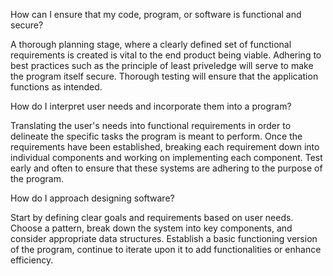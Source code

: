 How can I ensure that my code, program, or software is functional and secure?

A thorough planning stage, where a clearly defined set of functional requirements is created is vital to the end product being viable. 
Adhering to best practices such as the principle of least priveledge will serve to make the program itself secure.
Thorough testing will ensure that the application functions as intended.


How do I interpret user needs and incorporate them into a program?

Translating the user's needs into functional requirements in order to delineate the specific tasks the program is meant to perform. 
Once the requirements have been established, breaking each requirement down into individual components and working on implementing each component.
Test early and often to ensure that these systems are adhering to the purpose of the program.


How do I approach designing software?

Start by defining clear goals and requirements based on user needs.
Choose a pattern, break down the system into key components, and consider appropriate data structures.
Establish a basic functioning version of the program, continue to iterate upon it to add functionalities or enhance efficiency.
